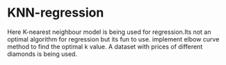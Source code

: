 # KNN-regression
Here K-nearest neighbour model is being used for regression.Its not an optimal algorithm for regression but its fun to use. implement elbow curve method to find the optimal k value.
A dataset with prices of different diamonds is being used.
